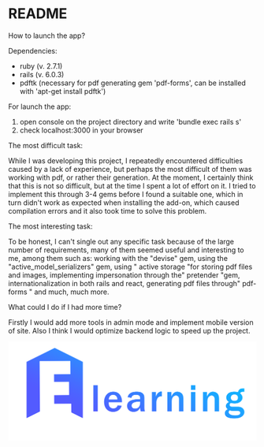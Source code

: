 # README

How to launch the app?

Dependencies:
- ruby (v. 2.7.1)
- rails (v. 6.0.3)
- pdftk (necessary for pdf generating gem 'pdf-forms', can be installed with 'apt-get install pdftk')


For launch the app:

1. open console on the project directory and write 'bundle exec rails s'
2. check localhost:3000 in your browser



The most difficult task:

While I was developing this project, I repeatedly encountered difficulties caused by a lack of experience, but perhaps the most difficult of them was working with pdf, or rather their generation. At the moment, I certainly think that this is not so difficult, but at the time I spent a lot of effort on it. I tried to implement this through 3-4 gems before I found a suitable one, which in turn didn't work as expected when installing the add-on, which caused compilation errors and it also took time to solve this problem.


The most interesting task:

To be honest, I can't single out any specific task because of the large number of requirements, many of them seemed useful and interesting to me, among them such as: working with the "devise" gem, using the "active_model_serializers" gem, using " active storage "for storing pdf files and images, implementing impersonation through the" pretender "gem, internationalization in both rails and react, generating pdf files through" pdf-forms " and much, much more.


What could I do if I had more time?

Firstly I would add more tools in admin mode and implement mobile version of site.
Also I think I would optimize backend logic to speed up the project.

![](app/assets/images/logo-blue.png)
